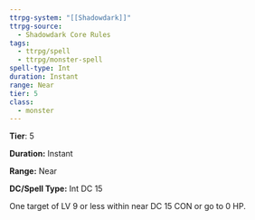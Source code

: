 ```yaml
---
ttrpg-system: "[[Shadowdark]]"
ttrpg-source:
  - Shadowdark Core Rules
tags:
  - ttrpg/spell
  - ttrpg/monster-spell
spell-type: Int
duration: Instant
range: Near
tier: 5
class:
  - monster
---
```

**Tier**: 5

**Duration:** Instant

**Range:** Near

**DC/Spell Type:** Int DC 15

One target of LV 9 or less within near DC 15 CON or go to 0 HP. 

